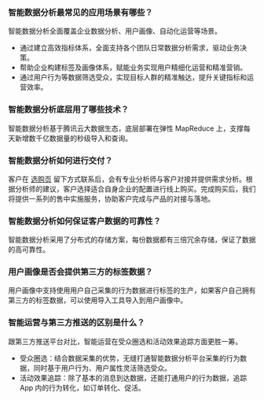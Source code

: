 ### 智能数据分析最常见的应用场景有哪些？
智能数据分析全面覆盖企业数据分析、用户画像、自动化运营等场景。
- 通过建立高效指标体系，全面支持各个团队日常数据分析需求，驱动业务决策。
- 帮助企业构建标签及画像体系，赋能业务实现用户精细化运营和精准营销。
- 通过用户行为等数据筛选受众，实现目标人群的精准触达，提升关键指标和运营效率。

### 智能数据分析底层用了哪些技术？
智能数据分析基于腾讯云大数据生态，底层部署在弹性 MapReduce 上，支撑每天新增数千亿数据量的秒级导入和查询。

### 智能数据分析如何进行交付？
客户在 [选购页](https://buy.cloud.tencent.com/ida) 留下方式联系后，会有专业分析师与客户对接并提供需求分析。根据分析师的建议，客户选择适合自身企业的配置进行线上购买。完成购买后，我们将提供一系列的售中实施服务，协助客户完成与产品的对接与落地。

### 智能数据分析如何保证客户数据的可靠性？
智能数据分析采用了分布式的存储方案，每份数据都有三倍冗余存储，保证了数据的高可靠性。

### 用户画像是否会提供第三方的标签数据？
用户画像中支持使用用户自己采集的行为数据进行标签的生产，如果客户自己拥有第三方的标签数据，可以使用导入工具导入到用户画像中。

### 智能运营与第三方推送的区别是什么？
跟第三方推送平台对比，智能运营在受众圈选和活动效果追踪方面更胜一筹。
- 受众圈选：结合数据采集的优势，无缝打通智能数据分析平台采集的行为数据，同时基于用户行为、用户属性灵活筛选受众。
- 活动效果追踪：除了基本的消息到达数据，还能打通用户的行为数据，追踪 App 内的行为转化，如订单转化、促活。
